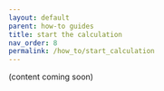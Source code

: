 ```yaml
---
layout: default
parent: how-to guides
title: start the calculation
nav_order: 8
permalink: /how_to/start_calculation
---
```


(content coming soon)
